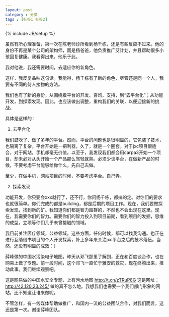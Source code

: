 ```yaml
---
layout: post
category : 分类
tags : [标签1 标签2]
---
```

{% include JB/setup %}

虽然有所心理准备，第一次在陈老师诊所看到杨千栋，还是有些反应不过来。他的身份不再是某个公司的架构师，而是杨爸爸，他负责推广艾计划，并且帮助很多小孩回复健康。我看得出来，他乐于此。

我对他说，我还需要时间，去适应你的新角色。

这样，我反复品味这句话。我觉得，杨千栋有了新的角色，尽管还是同一个人，我要有不同的待人接物的方法。

我们也有了新的身份，从围绕着平台的开发、咨询、支持，到“去平台化”；从功能开发，到探索发现。因此，也应该做出调整，重构我们的关联，以便迎接新的挑战。

具体是这样的：

1. 去平台化

我们鼓吹了、做了多年的平台。然而，平台的问题也是很明显的，它包装了技术，也隔离了复杂。平台开始是一把利器，久了，就是一个圈套。对于jxc项目很适合，对于网站，手机却毫无价值。以至于，我发现我们都会用carpa3开始一个项目，却未必对从头开始一个产品那么驾轻就熟。必须少谈平台，在做新产品的时候，不要考虑平台能够给你什么，先自己去做。

至少，在做手机，网站项目的时候，不要考虑平台。自己弄。

2. 探索发现

功能开发，你只要会xxx就行了，还不行，你问杨千栋，都搞的定。对你们的要求也就很简单。你们完成的都是building，都是后期的项目工作。现在，我们要做探索发现，找到新的矿。我知道你们都是智力超群的，不然也不会出现在这里。现在，我需要你们的智力。需要你们的智力投入到项目前期，看到项目的发掘，思维的成型，立项等你们几乎未曾接触的领域。

我目前关注医疗领域，公益领域。这些方面，任何时候，都可以找我沟通。也正在进行互助借书项目的个人开发探索，补上多年来关注jxc平台之后的技术落伍。当然，还没有明显的成效：）

薛峰做的中国水污染电子地图，昨天从邓飞那里了解到，正在和百度谈合作，也在网易上做了专题。前一段时间，这个邓飞一直忙于雅安的救灾，现在终腾出来，推动此事。我们继续观察吧。

这是网易做的中国水安全专题，上有污水地图 http://t.cn/zTRuP8G
这是网址：http://42.120.23.245/
做的真不怎么地。我想我们也需要一个我们部门形象的网站，还不知道让谁来做呢。

不管怎样，有一线媒体帮助做推广，和国内一流的公益团队合作，对我们而言，这还是第一次。谢谢薛峰团队。
